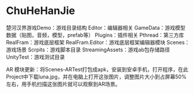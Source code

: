 # ChuHeHanJie
楚河汉界游戏Demo：游戏目录结构 Editor：编辑器相关 GameData：游戏模型数据（贴图，音频，模型，prefab等） Plugins：插件相关 Pthread：第三方库 RealFram：游戏底层框架 RealFram.Editor：游戏底层框架编辑器模块 Scenes：游戏场景 Scrpits：游戏脚本目录 StreamingAssets：游戏ab包存储路径 UnityTest：游戏测试目录

AR 模块更新：将Scenes-ARTest打包成apk，安装到安卓手机，打开程序，在此Project中下载luna.jpg，并在电脑上打开这张图片，调整图片大小到占屏幕50%左右，用手机扫描这张图片就可以观察到AR场景。
